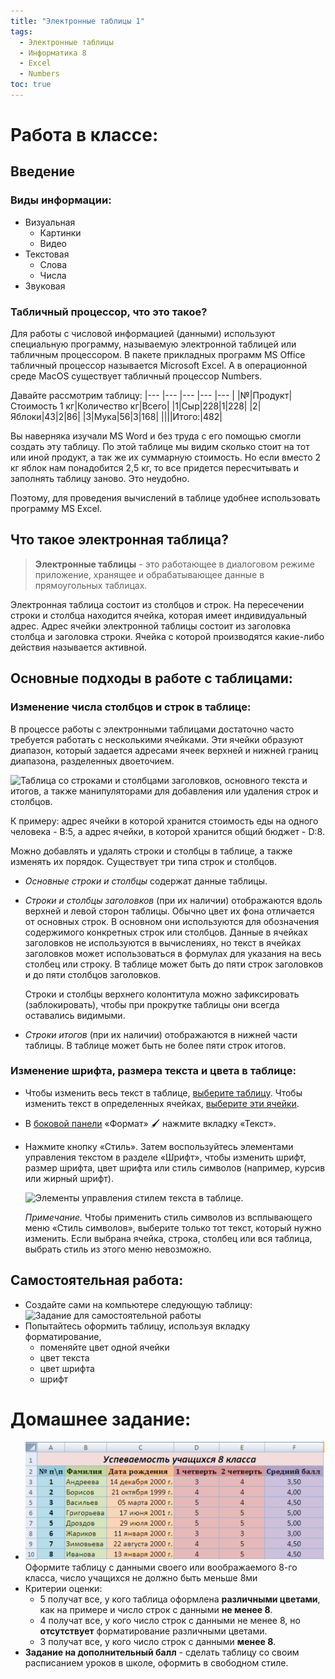 ```yaml
---
title: "Электронные таблицы 1"
tags:
  - Электронные таблицы
  - Информатика 8
  - Excel
  - Numbers
toc: true
---
```

# Работа в классе:
## Введение
### Виды информации:
- Визуальная
	- Картинки
	- Видео
- Текстовая
	- Слова
	- Числа
- Звуковая
### Табличный процессор, что это такое?
Для работы с числовой информацией (данными) используют специальную программу, называемую электронной таблицей или табличным процессором. В пакете прикладных программ MS Office табличный процессор называется Microsoft Excel. А в операционной среде MacOS существует табличный процессор Numbers. 

Давайте рассмотрим таблицу:
|--- |--- |--- |--- |--- |
|№|Продукт|Стоимость 1 кг|Количество кг|Всего|
|1|Сыр|228|1|228|
|2|Яблоки|43|2|86|
|3|Мука|56|3|168|
||||Итого:|482|

Вы наверняка изучали MS Word и без труда с его помощью смогли создать эту таблицу. По этой таблице мы видим сколько стоит на тот или иной продукт, а так же их суммарную стоимость. Но если вместо 2 кг яблок нам понадобится 2,5 кг, то все придется пересчитывать и заполнять таблицу заново. Это неудобно.

Поэтому, для проведения вычислений в таблице удобнее использовать программу MS Excel.
## Что такое электронная таблица?
>**Электронные таблицы** - это работающее в диалоговом режиме приложение, хранящее и обрабатывающее данные в прямоугольных таблицах.

Электронная таблица состоит из столбцов и строк. На пересечении строки и столбца находится ячейка, которая имеет индивидуальный адрес. Адрес ячейки электронной таблицы состоит из заголовка столбца и заголовка строки. Ячейка с которой производятся какие-либо действия называется активной.

## Основные подходы в работе с таблицами:
### Изменение числа столбцов и строк в таблице:
В процессе работы с электронными таблицами достаточно часто требуется работать с несколькими ячейками. Эти ячейки образуют диапазон, который задается адресами ячеек верхней и нижней границ диапазона, разделенных двоеточием.

![Таблица со строками и столбцами заголовков, основного текста и итогов, а также манипуляторами для добавления или удаления строк и столбцов.](https://help.apple.com/assets/603D75BE8B0ED339792798A4/603D75BE8B0ED339792798AB/ru_RU/7922fb6978026486e21d648540984c29.png)

К примеру: адрес ячейки в которой хранится стоимость еды на одного человека - B:5, а адрес ячейки, в которой хранится общий бюджет - D:8.

Можно добавлять и удалять строки и столбцы в таблице, а также изменять их порядок. Существует три типа строк и столбцов.

-   _Основные строки и столбцы_ содержат данные таблицы.
    
-   _Строки и столбцы заголовков_ (при их наличии) отображаются вдоль верхней и левой сторон таблицы. Обычно цвет их фона отличается от основных строк. В основном они используются для обозначения содержимого конкретных строк или столбцов. Данные в ячейках заголовков не используются в вычислениях, но текст в ячейках заголовков может использоваться в формулах для указания на весь столбец или строку. В таблице может быть до пяти строк заголовков и до пяти столбцов заголовков.
    
    Строки и столбцы верхнего колонтитула можно зафиксировать (заблокировать), чтобы при прокрутке таблицы они всегда оставались видимыми.
    
-   _Строки итогов_ (при их наличии) отображаются в нижней части таблицы. В таблице может быть не более пяти строк итогов.

### Изменение шрифта, размера текста и цвета в таблице:
-   Чтобы изменить весь текст в таблице, [выберите таблицу](https://support.apple.com/ru-ru/guide/numbers/aside/tan49288d173/11.1/mac/1.0). Чтобы изменить текст в определенных ячейках, [выберите эти ячейки](https://support.apple.com/ru-ru/guide/numbers/aside/tanc6165967c/11.1/mac/1.0).
    
-   В [боковой панели](https://support.apple.com/ru-ru/guide/numbers/aside/tan99bfdf6ea/11.1/mac/1.0) «Формат» 🖌 нажмите вкладку «Текст».
    
-   Нажмите кнопку «Стиль». Затем воспользуйтесь элементами управления текстом в разделе «Шрифт», чтобы изменить шрифт, размер шрифта, цвет шрифта или стиль символов (например, курсив или жирный шрифт).
    
    ![Элементы управления стилем текста в таблице.](https://help.apple.com/assets/603D75BE8B0ED339792798A4/603D75BE8B0ED339792798AB/ru_RU/742d80413a29363a9cbd8bec2554b374.png)
    
    _Примечание._ Чтобы применить стиль символов из всплывающего меню «Стиль символов», выберите только тот текст, который нужно изменить. Если выбрана ячейка, строка, столбец или вся таблица, выбрать стиль из этого меню невозможно.



## Самостоятельная работа:
- Создайте сами на компьютере следующую таблицу: ![Задание для самостоятельной работы](https://media.idownloadblog.com/wp-content/uploads/2019/03/Add-Columns-or-Rows-in-Numbers-on-Mac2.jpg)
- Попытайтесь оформить таблицу, используя вкладку форматирование, 
	- поменяйте цвет одной ячейки
	- цвет текста
	- цвет шрифта
	- шрифт


# Домашнее задание:
- ![](/assets/images/task-excel1.png) Оформите таблицу с данными своего или воображаемого 8-го класса, число учащихся не должно быть меньше 8ми
- Критерии оценки:
	- 5 получат все, у кого таблица оформлена **различными цветами**, как на примере и число строк с данными **не менее 8**. 
	- 4 получат все, у кого число строк с данными не менее 8, но **отсутствует** форматирование различными цветами. 
	- 3 получат все, у кого число строк с данными **менее 8**.
- **Задание на дополнительный балл** - сделать таблицу со своим расписанием уроков в школе, оформить в свободном стиле. 